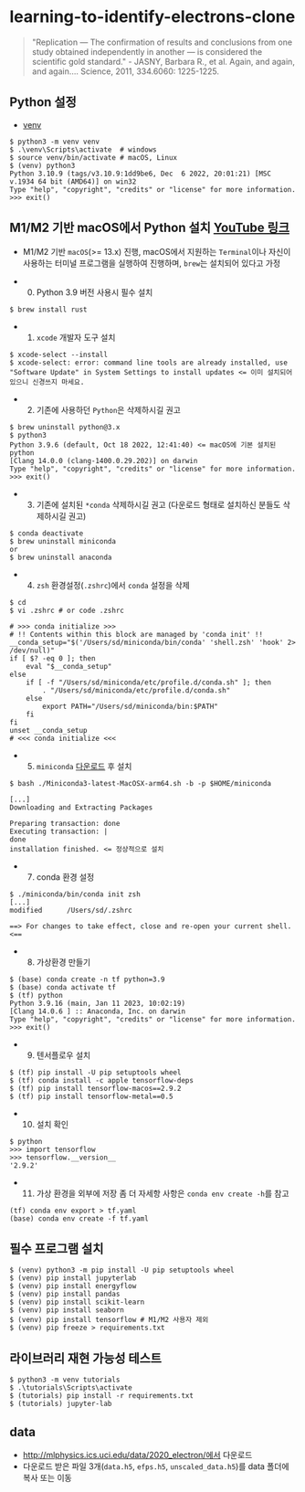 # learning-to-identify-electrons-clone

> "Replication — The confirmation of results and conclusions from one study obtained independently in another — is considered the scientific gold standard." - JASNY, Barbara R., et al. Again, and again, and again…. Science, 2011, 334.6060: 1225-1225.

## Python 설정

* [venv](https://docs.python.org/3.10/library/venv.html)

```
$ python3 -m venv venv
$ .\venv\Scripts\activate  # windows
$ source venv/bin/activate # macOS, Linux
$ (venv) python3
Python 3.10.9 (tags/v3.10.9:1dd9be6, Dec  6 2022, 20:01:21) [MSC v.1934 64 bit (AMD64)] on win32
Type "help", "copyright", "credits" or "license" for more information.
>>> exit()
```

## M1/M2 기반 macOS에서 Python 설치 [YouTube 링크](https://www.youtube.com/watch?v=iqUEutQKd04)
- M1/M2 기반 `macOS`(>= 13.x) 진행, macOS에서 지원하는 `Terminal`이나 자신이 사용하는 터미널 프로그램을 실행하여 진행하며, `brew`는 설치되어 있다고 가정

- 0. Python 3.9 버전 사용시 필수 설치
```
$ brew install rust
```

- 1. `xcode` 개발자 도구 설치  
```
$ xcode-select --install
$ xcode-select: error: command line tools are already installed, use "Software Update" in System Settings to install updates <= 이미 설치되어 있으니 신경쓰지 마세요.
```

- 2. 기존에 사용하던 `Python`은 삭제하시길 권고
```
$ brew uninstall python@3.x
$ python3 
Python 3.9.6 (default, Oct 18 2022, 12:41:40) <= macOS에 기본 설치된 python
[Clang 14.0.0 (clang-1400.0.29.202)] on darwin
Type "help", "copyright", "credits" or "license" for more information.
>>> exit()
```

- 3. 기존에 설치된 `*conda` 삭제하시길 권고
(다운로드 형태로 설치하신 분들도 삭제하시길 권고)
```
$ conda deactivate
$ brew uninstall miniconda
or
$ brew uninstall anaconda
```

- 4. `zsh` 환경설정(`.zshrc`)에서 `conda` 설정을 삭제
```
$ cd
$ vi .zshrc # or code .zshrc

# >>> conda initialize >>>
# !! Contents within this block are managed by 'conda init' !!
__conda_setup="$('/Users/sd/miniconda/bin/conda' 'shell.zsh' 'hook' 2> /dev/null)"
if [ $? -eq 0 ]; then
    eval "$__conda_setup"
else
    if [ -f "/Users/sd/miniconda/etc/profile.d/conda.sh" ]; then
        . "/Users/sd/miniconda/etc/profile.d/conda.sh"
    else
        export PATH="/Users/sd/miniconda/bin:$PATH"
    fi
fi
unset __conda_setup
# <<< conda initialize <<<
```

- 5. `miniconda` [다운로드](https://repo.anaconda.com/miniconda/Miniconda3-latest-MacOSX-arm64.sh) 후 설치
```
$ bash ./Miniconda3-latest-MacOSX-arm64.sh -b -p $HOME/miniconda

[...]
Downloading and Extracting Packages

Preparing transaction: done
Executing transaction: |
done
installation finished. <= 정상적으로 설치
```

- 7. conda 환경 설정
```
$ ./miniconda/bin/conda init zsh
[...]
modified      /Users/sd/.zshrc

==> For changes to take effect, close and re-open your current shell. <==
```

- 8. 가상환경 만들기
```
$ (base) conda create -n tf python=3.9
$ (base) conda activate tf
$ (tf) python
Python 3.9.16 (main, Jan 11 2023, 10:02:19)
[Clang 14.0.6 ] :: Anaconda, Inc. on darwin
Type "help", "copyright", "credits" or "license" for more information.
>>> exit()
```

- 9. 텐서플로우 설치
```
$ (tf) pip install -U pip setuptools wheel
$ (tf) conda install -c apple tensorflow-deps
$ (tf) pip install tensorflow-macos==2.9.2
$ (tf) pip install tensorflow-metal==0.5
```

- 10. 설치 확인
```
$ python
>>> import tensorflow
>>> tensorflow.__version__
'2.9.2'
```

- 11. 가상 환경을 외부에 저장
좀 더 자세항 사항은 `conda env create -h`를 참고
```
(tf) conda env export > tf.yaml
(base) conda env create -f tf.yaml
```

## 필수 프로그램 설치

```
$ (venv) python3 -m pip install -U pip setuptools wheel
$ (venv) pip install jupyterlab
$ (venv) pip install energyflow
$ (venv) pip install pandas
$ (venv) pip install scikit-learn
$ (venv) pip install seaborn
$ (venv) pip install tensorflow # M1/M2 사용자 제외
$ (venv) pip freeze > requirements.txt
```

## 라이브러리 재현 가능성 테스트

```
$ python3 -m venv tutorials
$ .\tutorials\Scripts\activate
$ (tutorials) pip install -r requirements.txt
$ (tutorials) jupyter-lab
```

## data

* http://mlphysics.ics.uci.edu/data/2020_electron/에서 다운로드
* 다운로드 받은 파일 3개(`data.h5`, `efps.h5`, `unscaled_data.h5`)를 data 폴더에 복사 또는 이동
